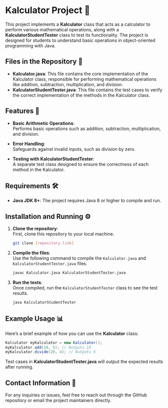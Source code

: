 # Kalculator Project 🧮

This project implements a **Kalculator** class that acts as a calculator to perform various mathematical operations, along with a **KalculatorStudentTester** class to test its functionality. The project is designed for students to understand basic operations in object-oriented programming with Java.

## Files in the Repository 📂

- **Kalculator.java**: This file contains the core implementation of the Kalculator class, responsible for performing mathematical operations like addition, subtraction, multiplication, and division.
- **KalculatorStudentTester.java**: This file contains the test cases to verify the correct implementation of the methods in the Kalculator class.

## Features 🌟

- **Basic Arithmetic Operations**:  
  Performs basic operations such as addition, subtraction, multiplication, and division.
  
- **Error Handling**:  
  Safeguards against invalid inputs, such as division by zero.

- **Testing with KalculatorStudentTester**:  
  A separate test class designed to ensure the correctness of each method in the Kalculator.

## Requirements 🛠️

- **Java JDK 8+**: The project requires Java 8 or higher to compile and run.

## Installation and Running ⚙️

1. **Clone the repository**:  
   First, clone this repository to your local machine.
   ```bash
   git clone [repository-link]
   ```

2. **Compile the files**:  
   Use the following command to compile the `Kalculator.java` and `KalculatorStudentTester.java` files.
   ```bash
   javac Kalculator.java KalculatorStudentTester.java
   ```

3. **Run the tests**:  
   Once compiled, run the `KalculatorStudentTester` class to see the test results.
   ```bash
   java KalculatorStudentTester
   ```

## Example Usage 📊

Here’s a brief example of how you can use the **Kalculator** class:

```java
Kalculator myKalculator = new Kalculator();
myKalculator.add(10, 5); // Outputs 15
myKalculator.divide(20, 4); // Outputs 5
```

Test cases in **KalculatorStudentTester.java** will output the expected results after running.

## Contact Information 📧

For any inquiries or issues, feel free to reach out through the GitHub repository or email the project maintainers directly.
